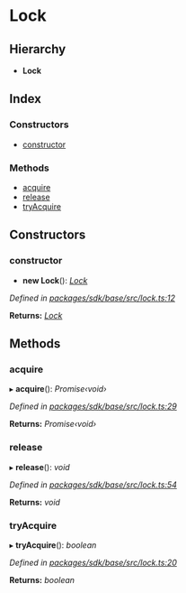 # Lock

## Hierarchy

* **Lock**

## Index

### Constructors

* [constructor]()

### Methods

* [acquire]()
* [release]()
* [tryAcquire]()

## Constructors

### constructor

+ **new Lock**\(\): [_Lock_]()

_Defined in_ [_packages/sdk/base/src/lock.ts:12_](https://github.com/celo-org/celo-monorepo/blob/master/packages/sdk/base/src/lock.ts#L12)

**Returns:** [_Lock_]()

## Methods

### acquire

▸ **acquire**\(\): _Promise‹void›_

_Defined in_ [_packages/sdk/base/src/lock.ts:29_](https://github.com/celo-org/celo-monorepo/blob/master/packages/sdk/base/src/lock.ts#L29)

**Returns:** _Promise‹void›_

### release

▸ **release**\(\): _void_

_Defined in_ [_packages/sdk/base/src/lock.ts:54_](https://github.com/celo-org/celo-monorepo/blob/master/packages/sdk/base/src/lock.ts#L54)

**Returns:** _void_

### tryAcquire

▸ **tryAcquire**\(\): _boolean_

_Defined in_ [_packages/sdk/base/src/lock.ts:20_](https://github.com/celo-org/celo-monorepo/blob/master/packages/sdk/base/src/lock.ts#L20)

**Returns:** _boolean_

